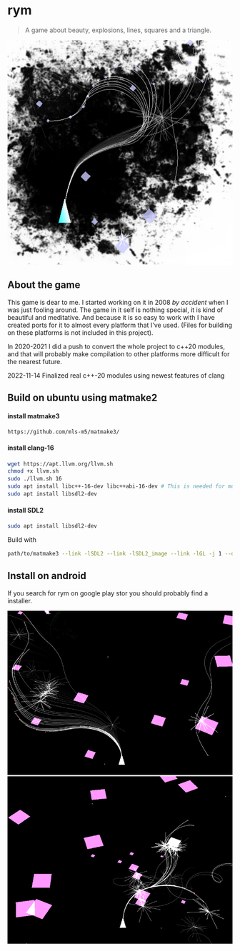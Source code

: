 rym
===

> A game about beauty, explosions, lines, squares and a triangle.

![Logo](rym-logo.png)

About the game
--------------

This game is dear to me. I started working on it in 2008 *by accident* when
I was just fooling around. The game in it self is nothing special, it is kind
of beautiful and meditative. And because it is so easy to work with I have
created ports for it to almost every platform that I've used. (Files for
building on these platforms is not included in this project).

In 2020-2021 I did a push to convert the whole project to c++20 modules, and
that will probably make compilation to other platforms more difficult for the
nearest future.

2022-11-14 Finalized real c++-20 modules using newest features of clang


Build on ubuntu using matmake2
---------------

#### install matmake3

```http
https://github.com/mls-m5/matmake3/
```

#### install clang-16
```bash
wget https://apt.llvm.org/llvm.sh
chmod +x llvm.sh
sudo ./llvm.sh 16
sudo apt install libc++-16-dev libc++abi-16-dev # This is needed for modules to work
sudo apt install libsdl2-dev
```


#### install SDL2

```bash
sudo apt install libsdl2-dev
```

Build with
```bash
path/to/matmake3 --link -lSDL2 --link -lSDL2_image --link -lGL -j 1 --debug --flag "-DGL_GLEXT_PROTOTYPES=1 -DGL3_PROTOTYPES=1"
```

Install on android
------------------

If you search for rym on google play stor you should probably find a installer.

![Gameplay](rym1.png)
![Gameplay](rym2.png)
